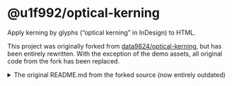 # @u1f992/optical-kerning

Apply kerning by glyphs (“optical kerning” in InDesign) to HTML.

This project was originally forked from [data9824/optical-kerning](https://github.com/data9824/optical-kerning), but has been entirely rewritten. With the exception of the demo assets, all original code from the fork has been replaced.

<details>
<summary>The original README.md from the forked source (now entirely outdated)</summary>

# optical-kerning.js

_Optical Kerning jQuery Plugin_

This jQuery plugin enables you to apply optical kerning for any text in any fonts, dynamically analyzing the shapes of the text on your browser to apply the "letter-spacing" CSS property on each letter.

あらゆるフォントのあらゆるテキストにオプティカルカーニングを適用できるようにするjQueryプラグインです。ブラウザ上で動的にテキストの形状を分析し、それぞれの文字に "letter-spacing" CSSプロパティを適用します。

![Screenshot](https://raw.githubusercontent.com/data9824/optical-kerning/master/demo/screenshot.png)

- [Demo #1](https://data9824.github.io/optical-kerning/demo/demo1.html)
- [Demo #2](https://data9824.github.io/optical-kerning/demo/demo2.html)
- [Demo #3](https://data9824.github.io/optical-kerning/demo/demo3.html)

## Usage

### Browser

Just place _optical-kerning.js_ on your website.

Webサイトに _optical-kerning.js_ を配置してください。

```html
<script src="jquery-{any version}.js" type="text/javascript"></script>
<script src="optical-kerning.js" type="text/javascript"></script>
<script type="text/javascript">
  $(function () {
    $(".any-selector-you-want").kerning({
      factor: 0.5,
      exclude: [[0x00, 0xff]],
    });
  });
</script>
```

### Node.js

```
$ npm install optical-kerning
```

```javascript
require("jquery");
require("optical-kerning");
$(".any-selector-you-want").kerning({
  factor: 0.5,
  exclude: [[0x00, 0xff]],
});
```

## Notice

### Web Fonts

When you use web fonts, you need to (re-)apply kerning after downloading fonts. You can use [Web Font Loader](https://github.com/typekit/webfontloader) to get notified when the fonts have been loaded. See the following example.

Webフォントを利用する際には、フォントをダウンロードした後にカーニングを（再）適用する必要があります。フォントがロードされた時に通知を受けるために、[Web Font Loader](https://github.com/typekit/webfontloader)を利用できます。以下の例をご参照ください。

```javascript
function update() {
  $(".kerned").kerning({
    exclude: [[0x00, 0xff]],
  });
}
WebFont.load({
  custom: {
    families: ["Mplus 1p:n4", "Noto Sans Japanese:n4", "Sawarabi Mincho:n4"],
  },
  fontactive: function (familyName, fvd) {
    update();
  },
});
```

### Ligature

Many of Latin fonts have ligatures, custom shapes for specific letter sequences such as "fi". If your font has a ligature, applying this plugin would break the ligature apart making the text ugly. For that reason, it is recommended not to apply this plugin on Latin characters as shown in above usage with _exclude_ option.

多くの欧文フォントはリガチャ、すなわち "fi" のような特定の文字列に対する特別な字形を持っています。もしフォントがリガチャを持っていた場合、このプラグインを適用するとリガチャが分断され、テキストが醜くなってしまいます。そのため、上記使用法の _exclude_ オプションで示したように、このプラグインは欧文には適用しないことをお勧めします。

### OpenType Features

OpenType fonts can have proportional widths and kerning metrics, which can be enabled with CSS property as follows. However, this plugin doesn't take these property into account. Avoid enabling these features on the element you're applying this plugin on.

OpenTypeフォントは、プロポーショナル幅やカーニングメトリクスを持つことができ、以下のCSSプロパティで有効にできます。しかしながら、このプラグインはこれらのプロパティを考慮しません。このプラグインを適用する要素でこれらの機能を有効にするのは避けてください。

```css
{
	font-feature-settings : "pwid" 1, "kern" 1;
}
```

## Reference

### kerning()

Applies optical kerning on every descendant of the given jQuery object.

与えられたjQueryオブジェクトの全ての子孫にオプティカルカーニングを適用します。

```javascript
kerning({ options });
```

_options_ is an array that can contain following index and values.

- factor - A factor of kerning strength. 0.0 means no kerning, and 1.0 means kerning is strong enough that adjacent letters are just about to collide. The default value is 0.5.
- exclude - An array of range or string to specify letters that must not be applied kerning on. The range should contain 2 elements to specify the start and end of the character code that you want to prohibit kerning, inclusive. The string should consist of letters that you want to prohibit kerning. The default value is [].

_options_ は以下のインデックスと値を設定できる配列です。

- factor - カーニング強度の係数です。0.0はカーニング無しを意味します。1.0は隣り合う文字がちょうど衝突する強さのカーニングを意味します。デフォルト値は0.5です。
- exclude - カーニングを適用してはならない文字を指定する、範囲や文字列の配列です。範囲はカーニングを禁止する文字コードの開始と終了の2要素で構成されます（範囲は開始と終了の値も含む）。文字列はカーニングを禁止する文字で構成されます。デフォルト値は[]です。

To remove previously applied kerning, call this function with _options.factor=0_.

以前に適用されたカーニングを除去するには、 _options.factor=0_ としてこの関数を呼んでください。

## License

MIT License.

Copyright (c) 2017 Takuya Nishida

</details>
